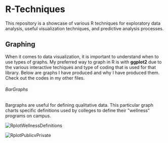 # R-Techniques
This repository is a showcase of various R techniques for exploratory data analysis, useful visualization techniques, and predictive analysis processes.  

## Graphing 
When it comes to data visualization, it is important to understand when to use types of graphs. My preferred way to graph in R is with **ggplot2** due to the various interactive techiques and type of coding that is used for that library. Below are graphs I have produced and why I have produced them. Check out the codes in my other files. 

###### BarGraphs
Bargraphs are useful for defining qualitative data. This particular graph charts specific definitions used by colleges to define their "wellness" programs on campus.

![RplotWellnessDefinitions](https://user-images.githubusercontent.com/47546213/106537222-c6f58b80-64ae-11eb-9a0f-7ca8b74b6c7c.jpeg)

![RplotPublicvPrivate](https://user-images.githubusercontent.com/47546213/106537614-85b1ab80-64af-11eb-9c85-db2ae6ffe2f2.jpeg)
